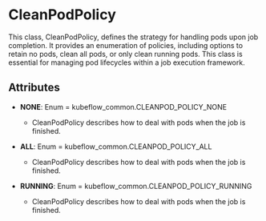 # CleanPodPolicy

This class, CleanPodPolicy, defines the strategy for handling pods upon job completion. It provides an enumeration of policies, including options to retain no pods, clean all pods, or only clean running pods. This class is essential for managing pod lifecycles within a job execution framework.

## Attributes

- **NONE**: Enum = kubeflow_common.CLEANPOD_POLICY_NONE
  - CleanPodPolicy describes how to deal with pods when the job is finished.

- **ALL**: Enum = kubeflow_common.CLEANPOD_POLICY_ALL
  - CleanPodPolicy describes how to deal with pods when the job is finished.

- **RUNNING**: Enum = kubeflow_common.CLEANPOD_POLICY_RUNNING
  - CleanPodPolicy describes how to deal with pods when the job is finished.



